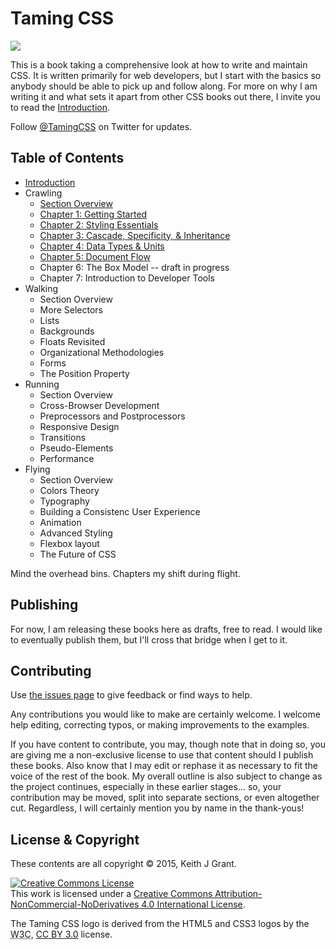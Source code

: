 # Taming CSS

<img src="logo.png"/>

 This is a book taking a comprehensive look at how to write and maintain CSS.  It is written primarily for web developers, but I start with the basics so anybody should be able to pick up and follow along.  For more on why I am writing it and what sets it apart from other CSS books out there, I invite you to read the [Introduction](introduction.md).

 Follow [@TamingCSS](http://twitter.com/TamingCSS) on Twitter for updates.

## Table of Contents

* [Introduction](introduction.md)
* Crawling
  * [Section Overview](Crawling/overview.md)
  * [Chapter 1: Getting Started](Crawling/chapter1.md)
  * [Chapter 2: Styling Essentials](Crawling/chapter2.md)
  * [Chapter 3: Cascade, Specificity, & Inheritance](Crawling/chapter3.md)
  * [Chapter 4: Data Types & Units](Crawling/chapter4.md)
  * [Chapter 5: Document Flow](Crawling/chapter5.md)
  * Chapter 6: The Box Model -- draft in progress
  * Chapter 7: Introduction to Developer Tools
* Walking
  * Section Overview
  * More Selectors
  * Lists
  * Backgrounds
  * Floats Revisited
  * Organizational Methodologies
  * Forms
  * The Position Property
* Running
  * Section Overview
  * Cross-Browser Development
  * Preprocessors and Postprocessors
  * Responsive Design
  * Transitions
  * Pseudo-Elements
  * Performance
* Flying
  * Section Overview
  * Colors Theory
  * Typography
  * Building a Consistenc User Experience
  * Animation
  * Advanced Styling
  * Flexbox layout
  * The Future of CSS

Mind the overhead bins.  Chapters my shift during flight.

## Publishing

For now, I am releasing these books here as drafts, free to read.  I would like to eventually publish them, but I'll cross that bridge when I get to it.

## Contributing

Use [the issues page](https://github.com/keithjgrant/Taming-CSS/issues) to give feedback or find ways to help.

Any contributions you would like to make are certainly welcome.  I welcome help editing, correcting typos, or making improvements to the examples.

If you have content to contribute, you may, though note that in doing so, you are giving me a non-exclusive license to use that content should I publish these books.  Also know that I may edit or rephase it as necessary to fit the voice of the rest of the book.  My overall outline is also subject to change as the project continues, especially in these earlier stages... so, your contribution may be moved, split into separate sections, or even altogether cut.  Regardless, I will certainly mention you by name in the thank-yous!

## License & Copyright

These contents are all copyright &copy; 2015, Keith J Grant.

<a rel="license" href="http://creativecommons.org/licenses/by-nc-nd/4.0/"><img alt="Creative Commons License" style="border-width:0" src="https://i.creativecommons.org/l/by-nc-nd/4.0/88x31.png" /></a><br />This work is licensed under a <a rel="license" href="http://creativecommons.org/licenses/by-nc-nd/4.0/">Creative Commons Attribution-NonCommercial-NoDerivatives 4.0 International License</a>.

The Taming CSS logo is derived from the HTML5 and CSS3 logos by the <abbr title="World Wide Web Consortium">W3C</abbr>, <a href="http://creativecommons.org/licenses/by/3.0/">CC BY 3.0</a> license.
